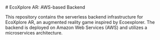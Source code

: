 # EcoXplore AR: AWS-based Backend

This repository contains the serverless backend infrastructure for EcoXplore AR, an augmented reality game inspired by Ecoexplorer. The backend is deployed on Amazon Web Services (AWS) and utilizes a microservices architecture.